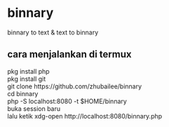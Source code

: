 # binnary
binnary to text & text to binnary<br>

<h2>cara menjalankan di termux</h2>
pkg install php<br>
pkg install git<br>
git clone https://github.com/zhubailee/binnary <br>
cd binnary <br>
php -S localhost:8080 -t $HOME/binnary<br>
buka session baru<br>
lalu ketik xdg-open http://localhost:8080/binnary.php
